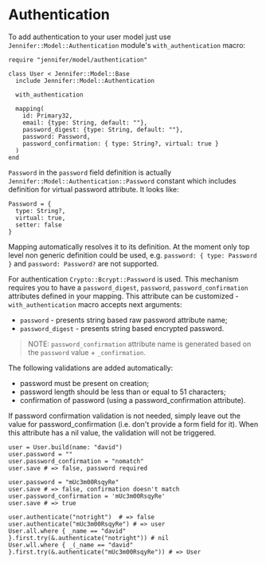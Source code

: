 # Authentication

To add authentication to your user model just use `Jennifer::Model::Authentication` module's `with_authentication` macro:

```crystal
require "jennifer/model/authentication"

class User < Jennifer::Model::Base
  include Jennifer::Model::Authentication

  with_authentication

  mapping(
    id: Primary32,
    email: {type: String, default: ""},
    password_digest: {type: String, default: ""},
    password: Password,
    password_confirmation: { type: String?, virtual: true }
  )
end
```

`Password` in the `password` field definition is actually `Jennifer::Model::Authentication::Password` constant which includes definition for virtual password attribute. It looks like:

```crystal
Password = {
  type: String?,
  virtual: true,
  setter: false
}
```

Mapping automatically resolves it to its definition. At the moment only top level non generic definition could be used, e.g. `password: { type: Password }` and `password: Password?` are not supported.

For authentication `Crypto::Bcrypt::Password` is used. This mechanism requires you to have a `password_digest`, `password`, `password_confirmation` attributes defined in your mapping. This attribute can be customized - `with_authentication` macro accepts next arguments:

- `password` - presents string based raw password attribute name;
- `password_digest` - presents string based encrypted password.

> NOTE: `password_confirmation` attribute name is generated based on the `password` value + `_confirmation`.

The following validations are added automatically:

- password must be present on creation;
- password length should be less than or equal to 51 characters;
- confirmation of password (using a password_confirmation attribute).

If password confirmation validation is not needed, simply leave out the value for password_confirmation (i.e. don't provide a form field for it). When this attribute has a nil value, the validation will not be triggered.

```crystal
user = User.build(name: "david")
user.password = ""
user.password_confirmation = "nomatch"
user.save # => false, password required

user.password = "mUc3m00RsqyRe"
user.save # => false, confirmation doesn't match
user.password_confirmation = 'mUc3m00RsqyRe'
user.save # => true

user.authenticate("notright")  # => false
user.authenticate("mUc3m00RsqyRe") # => user
User.all.where { _name == "david" }.first.try(&.authenticate("notright")) # nil
User.wll.where { _(_name == "david" }.first.try(&.authenticate("mUc3m00RsqyRe")) # => User
```
